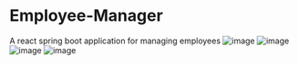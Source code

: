 # Employee-Manager
A react spring boot application for managing employees
![image](https://user-images.githubusercontent.com/101003527/208687363-ccd9879f-82c3-462d-9a28-4c74929f0b6d.png)
![image](https://user-images.githubusercontent.com/101003527/208687469-e20dbf29-b419-4d23-830b-3e707f55c632.png)
![image](https://user-images.githubusercontent.com/101003527/208687561-3fe4c028-fa41-45ec-bb24-35938cd4d07c.png)
![image](https://user-images.githubusercontent.com/101003527/208687646-8efab731-df0f-42d1-a74b-df1de90253a2.png)
